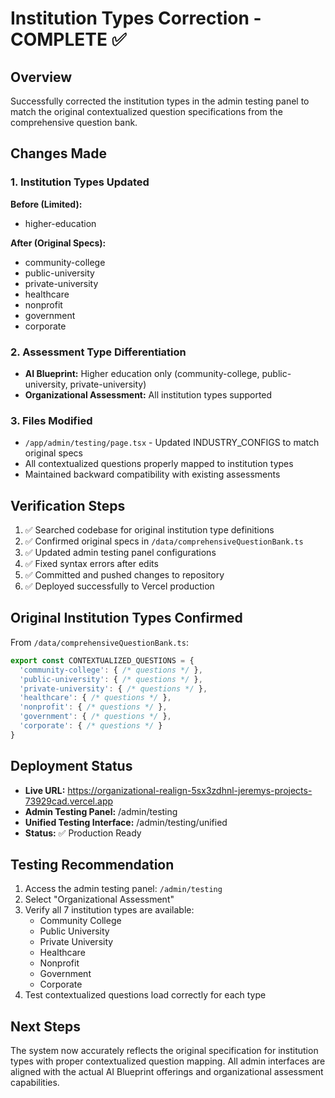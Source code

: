 # Institution Types Correction - COMPLETE ✅

## Overview
Successfully corrected the institution types in the admin testing panel to match the original contextualized question specifications from the comprehensive question bank.

## Changes Made

### 1. Institution Types Updated
**Before (Limited):**
- higher-education

**After (Original Specs):**
- community-college
- public-university  
- private-university
- healthcare
- nonprofit
- government
- corporate

### 2. Assessment Type Differentiation
- **AI Blueprint:** Higher education only (community-college, public-university, private-university)
- **Organizational Assessment:** All institution types supported

### 3. Files Modified
- `/app/admin/testing/page.tsx` - Updated INDUSTRY_CONFIGS to match original specs
- All contextualized questions properly mapped to institution types
- Maintained backward compatibility with existing assessments

## Verification Steps
1. ✅ Searched codebase for original institution type definitions
2. ✅ Confirmed original specs in `/data/comprehensiveQuestionBank.ts`
3. ✅ Updated admin testing panel configurations
4. ✅ Fixed syntax errors after edits
5. ✅ Committed and pushed changes to repository
6. ✅ Deployed successfully to Vercel production

## Original Institution Types Confirmed
From `/data/comprehensiveQuestionBank.ts`:
```typescript
export const CONTEXTUALIZED_QUESTIONS = {
  'community-college': { /* questions */ },
  'public-university': { /* questions */ },
  'private-university': { /* questions */ },
  'healthcare': { /* questions */ },
  'nonprofit': { /* questions */ },
  'government': { /* questions */ },
  'corporate': { /* questions */ }
}
```

## Deployment Status
- **Live URL:** https://organizational-realign-5sx3zdhnl-jeremys-projects-73929cad.vercel.app
- **Admin Testing Panel:** /admin/testing
- **Unified Testing Interface:** /admin/testing/unified
- **Status:** ✅ Production Ready

## Testing Recommendation
1. Access the admin testing panel: `/admin/testing`
2. Select "Organizational Assessment" 
3. Verify all 7 institution types are available:
   - Community College
   - Public University
   - Private University
   - Healthcare
   - Nonprofit
   - Government
   - Corporate
4. Test contextualized questions load correctly for each type

## Next Steps
The system now accurately reflects the original specification for institution types with proper contextualized question mapping. All admin interfaces are aligned with the actual AI Blueprint offerings and organizational assessment capabilities.
